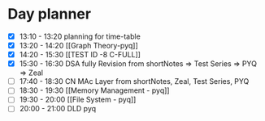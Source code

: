 

# Day planner

- [x] 13:10 - 13:20 planning for time-table
- [x] 13:20 - 14:20 [[Graph Theory-pyq]]
- [x] 14:20 - 15:30 [[TEST ID -8 C-FULL]]
- [x] 15:30 - 16:30 DSA fully Revision from shortNotes => Test Series => PYQ => Zeal
- [ ] 17:40 - 18:30 CN MAc Layer  from shortNotes, Zeal, Test Series, PYQ
- [ ] 18:30 - 19:30 [[Memory Management - pyq]]
- [ ] 19:30 - 20:00 [[File System - pyq]]
- [ ] 20:00 - 21:00 DLD pyq